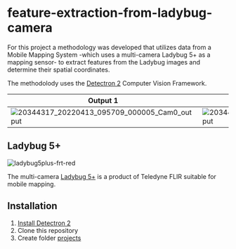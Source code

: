 # feature-extraction-from-ladybug-camera
For this project a methodology was developed that utilizes data from a Mobile Mapping System -which uses a multi-camera Ladybug 5+ as a mapping sensor- to extract features from the Ladybug images and determine their spatial coordinates.

The methodolody uses the [Detectron 2](https://github.com/facebookresearch/detectron2) Computer Vision Framework.

Output 1 | Output 2
---|--- 
![20344317_20220413_095709_000005_Cam0_output](https://github.com/GElpida/feature-extraction-from-ladybug-camera/assets/162966788/8d0d418e-ae61-4b1e-bdcf-d14cfb379736) | ![20344317_20220413_095709_000007_Cam1_output](https://github.com/GElpida/feature-extraction-from-ladybug-camera/assets/162966788/c644c7d6-a202-49ce-b058-ef8507033075)

## Ladybug 5+
![ladybug5plus-frt-red](https://github.com/GElpida/feature-extraction-from-ladybug-camera/assets/162966788/83de8cfa-3f98-4303-8c37-20e5e7db9a97)

The multi-camera [Ladybug 5+](https://www.flir.com/products/ladybug5plus/?vertical=machine+vision&segment=iis) is a product of Teledyne FLIR suitable for mobile mapping.

## Installation 
1. [Install Detectron 2](https://haroonshakeel.medium.com/detectron2-setup-on-windows-10-and-linux-407e5382df1)
2. Clone this repository
3. Create folder [projects](projects.md)
